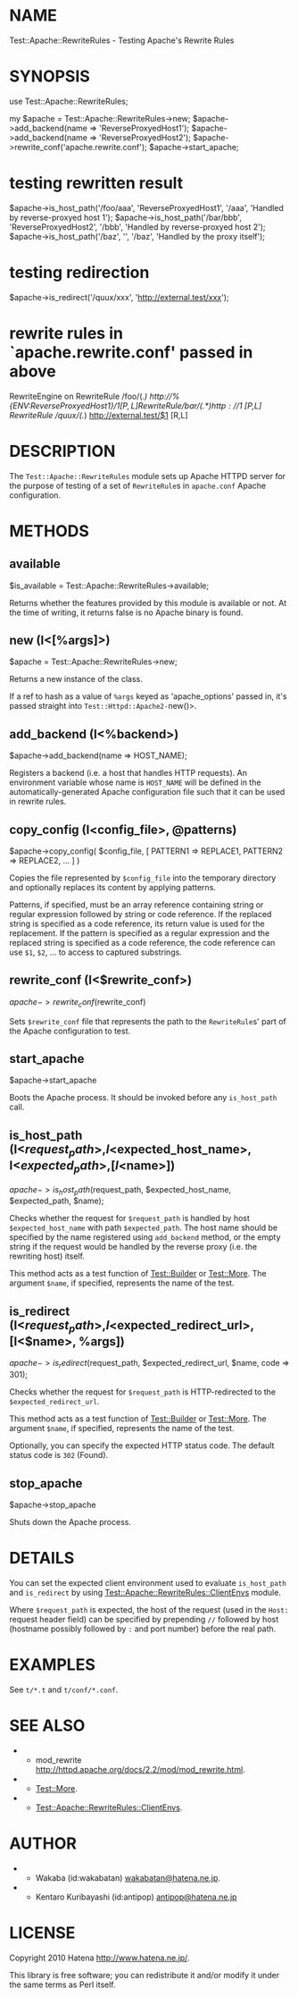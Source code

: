 # NAME

Test::Apache::RewriteRules - Testing Apache's Rewrite Rules

# SYNOPSIS

  use Test::Apache::RewriteRules;

  my $apache = Test::Apache::RewriteRules->new;
     $apache->add_backend(name => 'ReverseProxyedHost1');
     $apache->add_backend(name => 'ReverseProxyedHost2');
     $apache->rewrite_conf('apache.rewrite.conf');
     $apache->start_apache;

  # testing rewritten result
  $apache->is_host_path('/foo/aaa', 'ReverseProxyedHost1', '/aaa',
                        'Handled by reverse-proxyed host 1');
  $apache->is_host_path('/bar/bbb', 'ReverseProxyedHost2', '/bbb',
                        'Handled by reverse-proxyed host 2');
  $apache->is_host_path('/baz', '', '/baz',
                        'Handled by the proxy itself');

  # testing redirection
  $apache->is_redirect('/quux/xxx', 'http://external.test/xxx');

  # rewrite rules in `apache.rewrite.conf' passed in above
  RewriteEngine on
  RewriteRule /foo/(.*)  http://%{ENV:ReverseProxyedHost1}/$1 [P,L]
  RewriteRule /bar/(.*)  http://%{ENV:ReverseProxyedHost2}/$1 [P,L]
  RewriteRule /quux/(.*) http://external.test/$1 [R,L]

# DESCRIPTION

The `Test::Apache::RewriteRules` module sets up Apache HTTPD server
for the purpose of testing of a set of `RewriteRule`s in
`apache.conf` Apache configuration.

# METHODS

## available

  $is_available = Test::Apache::RewriteRules->available;

Returns whether the features provided by this module is available or
not. At the time of writing, it returns false is no Apache binary is
found.

## new (I<[%args]>)

  $apache = Test::Apache::RewriteRules->new;

Returns a new instance of the class.

If a ref to hash as a value of `%args` keyed as 'apache_options'
passed in, it's passed straight into `Test::Httpd::Apache2-`new()>.

## add_backend (I<%backend>)

  $apache->add_backend(name => HOST_NAME);

Registers a backend (i.e. a host that handles HTTP requests). An
environment variable whose name is `HOST_NAME` will be defined in the
automatically-generated Apache configuration file such that it can be
used in rewrite rules.

## copy_config (I<config_file>, \@patterns)

  $apache->copy_config(
      $config_file, [
          PATTERN1 => REPLACE1,
          PATTERN2 => REPLACE2,
          ...
      ]
  )

Copies the file represented by `$config_file` into the temporary
directory and optionally replaces its content by applying patterns.

Patterns, if specified, must be an array reference containing string
or regular expression followed by string or code reference. If the
replaced string is specified as a code reference, its return value is
used for the replacement. If the pattern is specified as a regular
expression and the replaced string is specified as a code reference,
the code reference can use `$1`, `$2`, ... to access to captured
substrings.

## rewrite_conf (I<$rewrite_conf>)

  $apache->rewrite_conf($rewrite_conf)

Sets `$rewrite_conf` file that represents the path to the
`RewriteRule`s' part of the Apache configuration to test.

## start_apache

  $apache->start_apache

Boots the Apache process. It should be invoked before any
`is_host_path` call.

## is_host_path (I<$request_path>, I<$expected_host_name>, I<$expected_path>, [I<$name>])

  $apache->is_host_path($request_path, $expected_host_name, $expected_path, $name);

Checks whether the request for `$request_path` is handled by host
`$expected_host_name` with path `$expected_path`. The host name
should be specified by the name registered using `add_backend`
method, or the empty string if the request would be handled by the
reverse proxy (i.e. the rewriting host) itself.

This method acts as a test function of [Test::Builder](http://search.cpan.org/perldoc?Test::Builder) or
[Test::More](http://search.cpan.org/perldoc?Test::More). The argument `$name`, if specified, represents the
name of the test.

## is_redirect (I<$request_path>, I<$expected_redirect_url>, [I<$name>, %args])

  $apache->is_redirect($request_path, $expected_redirect_url, $name, code => 301);

Checks whether the request for `$request_path` is HTTP-redirected to
the `$expected_redirect_url`.

This method acts as a test function of [Test::Builder](http://search.cpan.org/perldoc?Test::Builder) or
[Test::More](http://search.cpan.org/perldoc?Test::More). The argument `$name`, if specified, represents the
name of the test.

Optionally, you can specify the expected HTTP status code. The default
status code is `302` (Found).

## stop_apache

  $apache->stop_apache

Shuts down the Apache process.

# DETAILS

You can set the expected client environment used to evaluate
`is_host_path` and `is_redirect` by using
[Test::Apache::RewriteRules::ClientEnvs](http://search.cpan.org/perldoc?Test::Apache::RewriteRules::ClientEnvs) module.

Where `$request_path` is expected, the host of the request (used in
the `Host:` request header field) can be specified by prepending
`//` followed by host (hostname possibly followed by `:` and port
number) before the real path.

# EXAMPLES

See `t/*.t` and `t/conf/*.conf`.

# SEE ALSO

- * mod_rewrite <http://httpd.apache.org/docs/2.2/mod/mod_rewrite.html>.

- * [Test::More](http://search.cpan.org/perldoc?Test::More).

- * [Test::Apache::RewriteRules::ClientEnvs](http://search.cpan.org/perldoc?Test::Apache::RewriteRules::ClientEnvs).

# AUTHOR

- * Wakaba (id:wakabatan) <wakabatan@hatena.ne.jp>.

- * Kentaro Kuribayashi (id:antipop) <antipop@hatena.ne.jp>

# LICENSE

Copyright 2010 Hatena <http://www.hatena.ne.jp/>.

This library is free software; you can redistribute it and/or modify
it under the same terms as Perl itself.